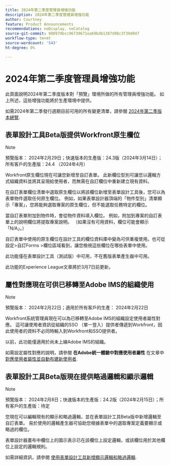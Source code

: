 ```yaml
---
title: 2024年第二季度管理員增強功能
description: 2024年第二季度管理員增強功能
author: Courtney
feature: Product Announcements
recommendations: noDisplay, noCatalog
source-git-commit: 980979bcc96739671ea69bdb1387d98c3f39d047
workflow-type: tm+mt
source-wordcount: '543'
ht-degree: 0%

---
```


# 2024年第二季度管理員增強功能

此頁面說明2024年第二季度版本對「預覽」環境所做的所有管理員增強功能。 如上所述，這些增強功能將於生產環境中提供。

如需2024年第二季發行週期目前可用的所有變更清單，請參閱 [2024年第二季版本總覽](/help/quicksilver/product-announcements/product-releases/24-q2-release-activity/24-q2-release-overview.md).

## 表單設計工具Beta版提供Workfront原生欄位

>[!NOTE]
>
>預覽版本： 2024年2月29日；快速版本的生產版：24.3版（2024年3月14日）；所有客戶的生產版：24.4 （2024年4月）

Workfront原生欄位現在可讓您新增至自訂表單。 此新欄位型別可讓您以邏輯方式組織資料並將其呈現給使用者，而無需在自訂欄位中重新建立現有資料。

在自訂表單欄位清單中選取原生欄位以將該欄位新增至表單設計工具後，您可以為表單物件選取任何原生欄位。 例如，如果表單設計器頂端的「物件型別」清單顯示「專案」，您將能夠選取專案的原生欄位，但不能選取任務特定的欄位。

當自訂表單附加到物件時，會從物件資料填入欄位。 例如，附加到專案的自訂表單上的說明欄位將提取專案說明。 （如果沒有可用資料，欄位可能會顯示「N/A」。）

自訂表單中使用的原生欄位在設計工具的欄位資料庫中變為可供重複使用。也可從設定>自訂Forms >欄位區域看到，讓您檢視這些欄位在哪些表單中使用。

此功能僅在表單設計工具（測試版）中可用，不在舊版表單產生器中可用。

此功能的Experience League文章將於3月7日前更新。

## 屬性對應現在可供已移轉至Adobe IMS的組織使用

>[!NOTE]
>
>預覽版本： 2024年2月22日；適用於所有客戶的生產： 2024年2月22日

Workfront系統管理員現在可以為已移轉至Adobe IMS的組織設定使用者屬性對應。 這可讓使用者資訊從組織的SSO （單一登入）提供者傳遞到Workfront，因此使用者的資料不必同時輸入到Workfront和SSO提供者。

以前，此功能僅適用於尚未上線Adobe IMS的組織。

如需設定屬性對應的說明，請參閱 **在Adobe統一體驗中對應使用者屬性** 在文章中 [對應使用者屬性並自動布建新使用者](/help/quicksilver/administration-and-setup/add-users/create-and-manage-users/map-user-attributes.md).

## 表單設計工具Beta版現在提供略過邏輯和顯示邏輯

>[!NOTE]
>
>預覽版本： 2024年2月8日；快速版本的生產版：24.2版（2024年2月15日）；所有客戶的生產版：待定

您現在可以編輯現有的顯示和略過邏輯，並在表單設計工具Beta版中新增邏輯至自訂表單。 易於使用的邏輯產生器可協助您根據表單中的選取專案定義要顯示或略過的欄位。

表單設計器畫布中欄位上的圖示表示已在該欄位上設定邏輯，或該欄位用於其他欄位上設定的邏輯規則。

如需詳細資訊，請參閱 [使用表單設計工具新增顯示邏輯和略過邏輯](/help/quicksilver/administration-and-setup/customize-workfront/create-manage-custom-forms/form-designer/design-a-form/display-skip-logic-form-designer.md).